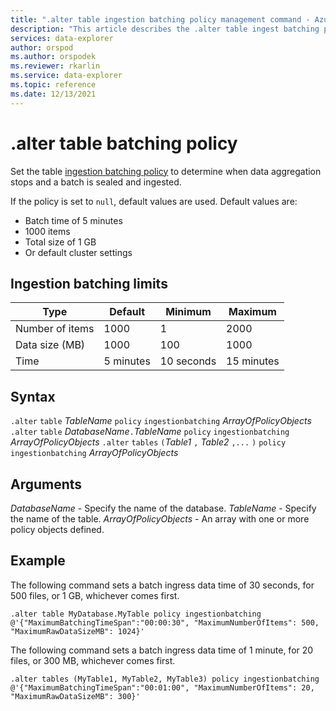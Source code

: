 ```yaml
---
title: ".alter table ingestion batching policy management command - Azure Data Explorer"
description: "This article describes the .alter table ingest batching policy command in Azure Data Explorer."
services: data-explorer
author: orspod
ms.author: orspodek
ms.reviewer: rkarlin
ms.service: data-explorer
ms.topic: reference
ms.date: 12/13/2021
---
```

# .alter table batching policy

Set the table [ingestion batching policy](batchingpolicy.md) to determine when data aggregation stops and a batch is sealed and ingested. 

If the policy is set to `null`, default values are used. Default values are:

* Batch time of 5 minutes
* 1000 items
* Total size of 1 GB
* Or default cluster settings

## Ingestion batching limits

| Type | Default | Minimum | Maximum
|---|---|---|---|
| Number of items | 1000 | 1 | 2000 |
| Data size (MB) | 1000 | 100 | 1000 |
| Time | 5 minutes | 10 seconds | 15 minutes |

## Syntax

`.alter` `table` *TableName* `policy` `ingestionbatching` *ArrayOfPolicyObjects*
`.alter` `table` *DatabaseName*`.`*TableName* `policy` `ingestionbatching` *ArrayOfPolicyObjects*
`.alter` `tables` `(`*Table1* `,` *Table2*  `,...` `)` `policy` `ingestionbatching` *ArrayOfPolicyObjects*

## Arguments

*DatabaseName* - Specify the name of the database.
*TableName* - Specify the name of the table.
*ArrayOfPolicyObjects* - An array with one or more policy objects defined.

## Example

The following command sets a batch ingress data time of 30 seconds, for 500 files, or 1 GB, whichever comes first.

```kusto
.alter table MyDatabase.MyTable policy ingestionbatching @'{"MaximumBatchingTimeSpan":"00:00:30", "MaximumNumberOfItems": 500, "MaximumRawDataSizeMB": 1024}'
```

The following command sets a batch ingress data time of 1 minute, for 20 files, or 300 MB, whichever comes first.

```kusto
.alter tables (MyTable1, MyTable2, MyTable3) policy ingestionbatching @'{"MaximumBatchingTimeSpan":"00:01:00", "MaximumNumberOfItems": 20, "MaximumRawDataSizeMB": 300}'
```
